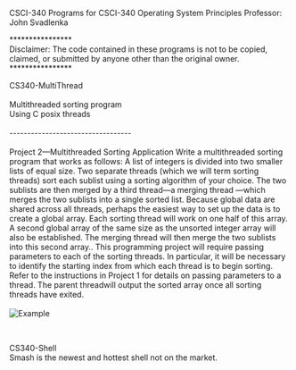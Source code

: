 CSCI-340
Programs for CSCI-340 Operating System Principles
Professor: John Svadlenka


**************** <br>
Disclaimer: The code contained in these programs is not to be copied, claimed, or submitted by anyone other than the original owner.
****************<br>

CS340-MultiThread<br>
<br>
Multithreaded sorting program <br>
Using C posix threads <br>
<br>
---------------------------------- <br>
<br>
Project 2—Multithreaded Sorting Application
Write a multithreaded sorting program that works as follows: A list of integers
is divided into two smaller lists of equal size. Two separate threads (which we
will term sorting threads) sort each sublist using a sorting algorithm of your
choice. The two sublists are then merged by a third thread—a merging thread
—which merges the two sublists into a single sorted list.
Because global data are shared across all threads, perhaps the easiest way
to set up the data is to create a global array. Each sorting thread will work on
one half of this array. A second global array of the same size as the unsorted
integer array will also be established. The merging thread will then merge the
two sublists into this second array..
This programming project will require passing parameters to each of the
sorting threads. In particular, it will be necessary to identify the starting index
from which each thread is to begin sorting. Refer to the instructions in Project
1 for details on passing parameters to a thread.
The parent threadwill output the sorted array once all sorting threads have
exited. <br>
<br>
![Example](https://i.imgur.com/XKi8wkH.png)<br>

<br>

CS340-Shell <br>
Smash is the newest and hottest shell not on the market.
